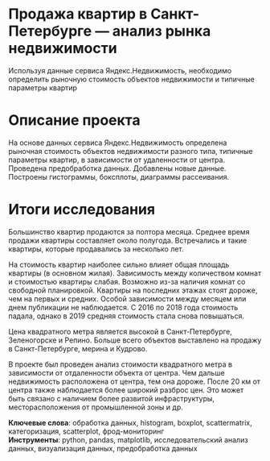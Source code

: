 # Продажа квартир в Санкт-Петербурге — анализ рынка недвижимости

Используя данные сервиса Яндекс.Недвижимость, необходимо определить рыночную стоимость объектов недвижимости и типичные параметры квартир

# Описание проекта
На основе данных сервиса Яндекс.Недвижимость определена рыночная стоимость объектов недвижимости разного типа, типичные параметры квартир, в зависимости от удаленности от центра. Проведена предобработка данных. Добавлены новые данные. Построены гистограммы, боксплоты, диаграммы рассеивания.

# Итоги исследования
Большинство квартир продаются за полтора месяца. Среднее время продажи квартиры составляет около полугода. Встречались и такие квартиры, которые продавались за несколько лет.

На стоимость квартир наиболее сильно влияет общая площадь квартиры (в основном жилая). Зависимость между количеством комнат и стоимостью квартиры слабая. Возможно из-за наличия комнат со свободной планировкой. Квартиры на последних этажах стоят дороже, чем на первых и средних. Особой зависимости между месяцем или днем публикации не наблюдается. С 2016 по 2018 года стоимость падала, однако в 2019 средняя стоимость стала снова повышаться.

Цена квадратного метра является высокой в Санкт-Петербурге, Зеленогорске и Репино. Больше всего объектов выставлено на продажу в Санкт-Петербурге, мерина и Кудрово.

В проекте был проведен анализ стоимости квадратного метра в зависимости от отдаленности объекта от центра. Чем дальше недвижимость расположена от центра, тем она дороже. После 20 км от центра также наблюдается более широкий разброс цен. Это может быть связано с наличием более развитой инфраструктуры, месторасположения от промышленной зоны и др.

**Ключевые слова**: обработка данных, histogram, boxplot, scattermatrix, категоризация, scatterplot,  фрод-мониторинг<br>
**Инструменты**: python, pandas, matplotlib, исследовательский анализ данных, визуализация данных, предобработка данных
